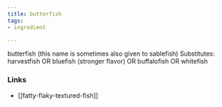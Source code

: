 ```yaml
---
title: butterfish
tags:
- ingredient

---
```

butterfish (this name is sometimes also given to sablefish) Substitutes: harvestfish OR bluefish (stronger flavor) OR buffalofish OR whitefish

### Links

* [[fatty-flaky-textured-fish]]
